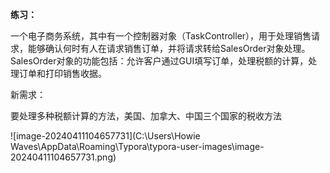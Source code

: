 **练习：**

一个电子商务系统，其中有一个控制器对象（TaskController），用于处理销售请求，能够确认何时有人在请求销售订单，并将请求转给SalesOrder对象处理。SalesOrder对象的功能包括：允许客户通过GUI填写订单，处理税额的计算，处理订单和打印销售收据。

新需求：

要处理多种税额计算的方法，美国、加拿大、中国三个国家的税收方法

![image-20240411104657731](C:\Users\Howie Waves\AppData\Roaming\Typora\typora-user-images\image-20240411104657731.png)